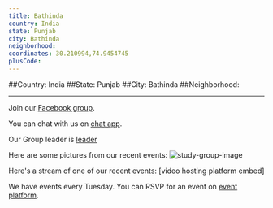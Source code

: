 ```yaml
---
title: Bathinda
country: India
state: Punjab
city: Bathinda
neighborhood: 
coordinates: 30.210994,74.9454745
plusCode:
---
```


##Country: India
##State: Punjab
##City: Bathinda
##Neighborhood: 
*****
Join our [Facebook group](https://www.facebook.com/groups/freecodecamp.bathinda).

You can chat with us on [chat app]().

Our Group leader is [leader]()

Here are some pictures from our recent events:
![study-group-image]()

Here's a stream of one of our recent events:
[video hosting platform embed]

We have events every Tuesday. You can RSVP for an event on [event platform]().
